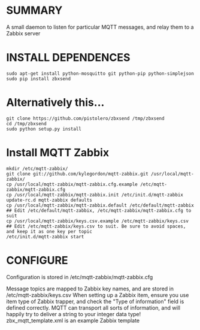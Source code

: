 SUMMARY
=======

A small daemon to listen for particular MQTT messages, and relay them to a Zabbix server

INSTALL DEPENDENCES
=======

```
sudo apt-get install python-mosquitto git python-pip python-simplejson
sudo pip install zbxsend
```
# Alternatively this...
```
git clone https://github.com/pistolero/zbxsend /tmp/zbxsend
cd /tmp/zbxsend
sudo python setup.py install
```

# Install MQTT Zabbix
```
mkdir /etc/mqtt-zabbix/
git clone git://github.com/kylegordon/mqtt-zabbix.git /usr/local/mqtt-zabbix/
cp /usr/local/mqtt-zabbix/mqtt-zabbix.cfg.example /etc/mqtt-zabbix/mqtt-zabbix.cfg
cp /usr/local/mqtt-zabbix/mqtt-zabbix.init /etc/init.d/mqtt-zabbix
update-rc.d mqtt-zabbix defaults
cp /usr/local/mqtt-zabbix/mqtt-zabbix.default /etc/default/mqtt-zabbix
## Edit /etc/default/mqtt-zabbix, /etc/mqtt-zabbix/mqtt-zabbix.cfg to suit
cp /usr/local/mqtt-zabbix/keys.csv.example /etc/mqtt-zabbix/keys.csv
## Edit /etc/mqtt-zabbix/keys.csv to suit. Be sure to avoid spaces, and keep it as one key per topic
/etc/init.d/mqtt-zabbix start
```

CONFIGURE
=========

Configuration is stored in /etc/mqtt-zabbix/mqtt-zabbix.cfg

Message topics are mapped to Zabbix key names, and are stored in /etc/mqtt-zabbix/keys.csv
When setting up a Zabbix item, ensure you use item type of Zabbix trapper, and check the "Type of information" field is defined correctly. MQTT can transport all sorts of information, and will happily try to deliver a string to your integer data type!
zbx_mqtt_template.xml is an example Zabbix template
